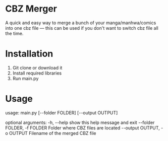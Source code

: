 # CBZ Merger
A quick and easy way to merge a bunch of your manga/manhwa/comics into one cbz file — this can be used if you don't want to switch cbz file all the time.


# Installation
1. Git clone or download it
2. Install required libraries
3. Run main.py


# Usage
usage: main.py [--folder FOLDER] [--output OUTPUT]

optional arguments:
  -h, --help            show this help message and exit
  --folder FOLDER, -f FOLDER
                        Folder where CBZ files are located
  --output OUTPUT, -o OUTPUT
                        Filename of the merged CBZ file

